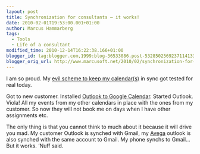 ```yaml
---
layout: post
title: Synchronization for consultants – it works!
date: 2010-02-01T19:53:00.001+01:00
author: Marcus Hammarberg
tags:
  - Tools
  - Life of a consultant
modified_time: 2010-12-14T16:22:38.166+01:00
blogger_id: tag:blogger.com,1999:blog-36533086.post-5328502569237114133
blogger_orig_url: http://www.marcusoft.net/2010/02/synchronization-for-consultants-it.html
---
```



I am so proud. My <a
href="http://www.marcusoft.net/2009/09/synchronization-for-consultants-how-i.html"
target="_blank">evil scheme to keep my calendar(s)</a> in sync got
tested for real today.

Got to new customer. Installed [Outlook to Google
Calendar](http://www.google.com/support/mobile/bin/answer.py?hl=en&answer=138636).
Started Outlook. Viola! All my events from my other calendars in place
with the ones from my customer. So now they will not book me on days
when I have other assignments etc.

The only thing is that you cannot think to much about it because it will
drive you mad. My customer Outlook is synched with Gmail, my
<a href="http://www.avegagroup.se" target="_blank">Avega</a> outlook is
also synched with the same account to Gmail. My phone synchs to Gmail…
But it works. ‘Nuff said.
